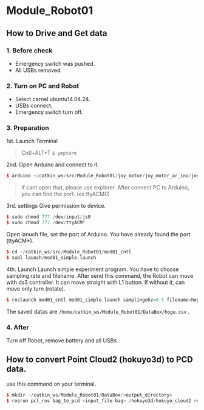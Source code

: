 # Module_Robot01
## How to Drive and Get data
### 1. Before check
  * Emergency switch was pushed.
  * All USBs removed.
### 2. Turn on PC and Robot
  * Select carnel ubuntu14.04.24.
  * USBs connect.
  * Emergency switch turn off.

### 3. Preparation
1st. Launch Terminal
> Cntl+ALT+T
`$ ympterm`

2nd. Open Arduino and connect to it.
```cpp
$ arduino ~/catkin_ws/src/Module_Robot01/joy_motor/joy_motor_ar_ino/joy_motor_ar_ino.ino
```
>if cant open that, please use explorer.
After connect PC to Arduino, you can find the port. (ex.ttyACM0)

3rd. settings
Give permission to device.
```cpp
$ sudo chmod 777 /dev/input/js0
$ sudo chmod 777 /dev/ttyACM*
```
Open lanuch file, set the port of Arduino. You have already found the port (ttyACM*).
```cpp
$ cd ~/catkin_ws/src/Module_Robot01/mod01_cntl
$ subl launch/mod01_simple.launch
```
4th. Launch
Launch simple experiment program. You have to choose sampling rate and filename.
After send this command, the Robot can move with ds3 controller.
It can move straight with L1 button. If without it, can move only turn (rotate).
```cpp
$ roslaunch mod01_cntl mod01_simple.launch samplingehz=0.5 filename=hoge.csv
```
The saved datas are  `/home/catkin_ws/Module_Robot01/DataBox/hoge.csv` .

### 4. After
Turn off Robot, remove battery and all USBs.

## How to convert Point Cloud2 (hokuyo3d) to PCD data.
use this command on your terminal.
```cpp
$ mkdir ~/catkin_ws/Module_Robot01/DataBox/<output_directory>
$ rosrun pcl_ros bag_to_pcd <input_file.bag> /hokuyo3d/hokuyo_cloud2 <output_directory>
```